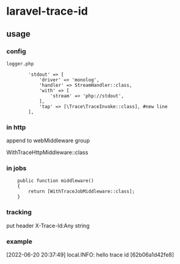 # laravel-trace-id

## usage

### config

```
logger.php 

        'stdout' => [
            'driver' => 'monolog',
            'handler' => StreamHandler::class,
            'with' => [
                'stream' => 'php://stdout',
            ],
            'tap' => [\Trace\TraceInvoke::class], #new line
        ],
```

### in http

append to webMiddleware group 

WithTraceHttpMiddleware::class


### in jobs
```
    public function middleware()
    {
        return [WithTraceJobMiddleware::class];
    }
```

### tracking

put header   X-Trace-Id:Any string


### example

[2022-06-20 20:37:49] local.INFO: hello trace id   [62b06a1d42fe8]